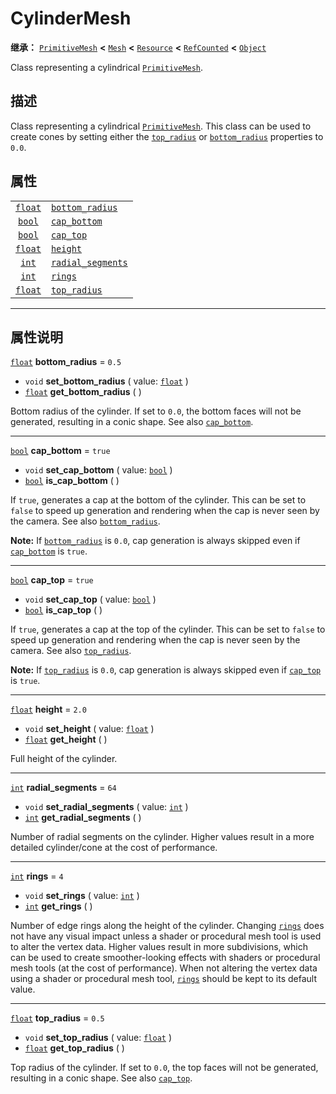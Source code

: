 <!-- ⚠ 请勿编辑本文件 ⚠ -->
<!-- 本文档使用脚本从 WeDot 引擎源码仓库生成。 -->
<!-- 生成脚本：https://github.com/WeDot-Engine/WeDot/tree/4.3/doc/tools/make_md.py； -->
<!-- 原文件：https://github.com/WeDot-Engine/WeDot/tree/4.3/doc/classes/CylinderMesh.xml。 -->

<div id="_class_cylindermesh"></div>

# CylinderMesh

**继承：** [`PrimitiveMesh`](class_primitivemesh.md) **<** [`Mesh`](class_mesh.md) **<** [`Resource`](class_resource.md) **<** [`RefCounted`](class_refcounted.md) **<** [`Object`](class_object.md)

Class representing a cylindrical [`PrimitiveMesh`](class_primitivemesh.md).

## 描述

Class representing a cylindrical [`PrimitiveMesh`](class_primitivemesh.md). This class can be used to create cones by setting either the [`top_radius`](#class_cylindermesh_property_top_radius) or [`bottom_radius`](#class_cylindermesh_property_bottom_radius) properties to `0.0`.

## 属性

|||
|:-:|:--|
| [`float`](class_float.md) | [`bottom_radius`](#class_cylindermesh_property_bottom_radius)     | ``0.5``  |
| [`bool`](class_bool.md)   | [`cap_bottom`](#class_cylindermesh_property_cap_bottom)           | ``true`` |
| [`bool`](class_bool.md)   | [`cap_top`](#class_cylindermesh_property_cap_top)                 | ``true`` |
| [`float`](class_float.md) | [`height`](#class_cylindermesh_property_height)                   | ``2.0``  |
| [`int`](class_int.md)     | [`radial_segments`](#class_cylindermesh_property_radial_segments) | ``64``   |
| [`int`](class_int.md)     | [`rings`](#class_cylindermesh_property_rings)                     | ``4``    |
| [`float`](class_float.md) | [`top_radius`](#class_cylindermesh_property_top_radius)           | ``0.5``  |

<!-- rst-class:: classref-section-separator -->

---

## 属性说明

<div id="_class_cylindermesh_property_bottom_radius"></div>

[`float`](class_float.md) **bottom_radius** = ``0.5`` <div id="class_cylindermesh_property_bottom_radius"></div>

- `void` **set_bottom_radius** ( value: [`float`](class_float.md) )
- [`float`](class_float.md) **get_bottom_radius** ( )

Bottom radius of the cylinder. If set to `0.0`, the bottom faces will not be generated, resulting in a conic shape. See also [`cap_bottom`](#class_cylindermesh_property_cap_bottom).

<!-- rst-class:: classref-item-separator -->

---

<div id="_class_cylindermesh_property_cap_bottom"></div>

[`bool`](class_bool.md) **cap_bottom** = ``true`` <div id="class_cylindermesh_property_cap_bottom"></div>

- `void` **set_cap_bottom** ( value: [`bool`](class_bool.md) )
- [`bool`](class_bool.md) **is_cap_bottom** ( )

If `true`, generates a cap at the bottom of the cylinder. This can be set to `false` to speed up generation and rendering when the cap is never seen by the camera. See also [`bottom_radius`](#class_cylindermesh_property_bottom_radius).

 **Note:** If [`bottom_radius`](#class_cylindermesh_property_bottom_radius) is `0.0`, cap generation is always skipped even if [`cap_bottom`](#class_cylindermesh_property_cap_bottom) is `true`.

<!-- rst-class:: classref-item-separator -->

---

<div id="_class_cylindermesh_property_cap_top"></div>

[`bool`](class_bool.md) **cap_top** = ``true`` <div id="class_cylindermesh_property_cap_top"></div>

- `void` **set_cap_top** ( value: [`bool`](class_bool.md) )
- [`bool`](class_bool.md) **is_cap_top** ( )

If `true`, generates a cap at the top of the cylinder. This can be set to `false` to speed up generation and rendering when the cap is never seen by the camera. See also [`top_radius`](#class_cylindermesh_property_top_radius).

 **Note:** If [`top_radius`](#class_cylindermesh_property_top_radius) is `0.0`, cap generation is always skipped even if [`cap_top`](#class_cylindermesh_property_cap_top) is `true`.

<!-- rst-class:: classref-item-separator -->

---

<div id="_class_cylindermesh_property_height"></div>

[`float`](class_float.md) **height** = ``2.0`` <div id="class_cylindermesh_property_height"></div>

- `void` **set_height** ( value: [`float`](class_float.md) )
- [`float`](class_float.md) **get_height** ( )

Full height of the cylinder.

<!-- rst-class:: classref-item-separator -->

---

<div id="_class_cylindermesh_property_radial_segments"></div>

[`int`](class_int.md) **radial_segments** = ``64`` <div id="class_cylindermesh_property_radial_segments"></div>

- `void` **set_radial_segments** ( value: [`int`](class_int.md) )
- [`int`](class_int.md) **get_radial_segments** ( )

Number of radial segments on the cylinder. Higher values result in a more detailed cylinder/cone at the cost of performance.

<!-- rst-class:: classref-item-separator -->

---

<div id="_class_cylindermesh_property_rings"></div>

[`int`](class_int.md) **rings** = ``4`` <div id="class_cylindermesh_property_rings"></div>

- `void` **set_rings** ( value: [`int`](class_int.md) )
- [`int`](class_int.md) **get_rings** ( )

Number of edge rings along the height of the cylinder. Changing [`rings`](#class_cylindermesh_property_rings) does not have any visual impact unless a shader or procedural mesh tool is used to alter the vertex data. Higher values result in more subdivisions, which can be used to create smoother-looking effects with shaders or procedural mesh tools (at the cost of performance). When not altering the vertex data using a shader or procedural mesh tool, [`rings`](#class_cylindermesh_property_rings) should be kept to its default value.

<!-- rst-class:: classref-item-separator -->

---

<div id="_class_cylindermesh_property_top_radius"></div>

[`float`](class_float.md) **top_radius** = ``0.5`` <div id="class_cylindermesh_property_top_radius"></div>

- `void` **set_top_radius** ( value: [`float`](class_float.md) )
- [`float`](class_float.md) **get_top_radius** ( )

Top radius of the cylinder. If set to `0.0`, the top faces will not be generated, resulting in a conic shape. See also [`cap_top`](#class_cylindermesh_property_cap_top).

[^virtual]: 本方法通常需要用户覆盖才能生效。
[^const]: 本方法无副作用，不会修改该实例的任何成员变量。
[^vararg]: 本方法除了能接受在此处描述的参数外，还能够继续接受任意数量的参数。
[^constructor]: 本方法用于构造某个类型。
[^static]: 调用本方法无需实例，可直接使用类名进行调用。
[^operator]: 本方法描述的是使用本类型作为左操作数的有效运算符。
[^bitfield]: 这个值是由下列位标志构成位掩码的整数。
[^void]: 无返回值。
